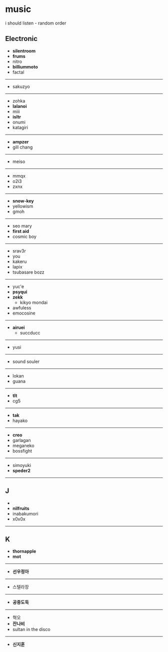 # music  
i should listen - random order

## Electronic
- **silentroom**
- **frums**
- nitro
- **billiummoto**
- factal
---
- sakuzyo
---
- zohka
- **lalanoi**
- miii
- **isltr**
- onumi
- katagiri
---
- **ampzer**
- gill chang
---
- meiso
---
- mmqx
- o2i3
- zxnx
---
- **snow-key**
- yellowism
- gmoh
---
- seo mary
- **first aid**
- cosmic boy
---
- srav3r
- you
- kakeru
- lapix
- tsubasare bozz
---
- yuc'e
- **psyqui**
- **zekk**
  - kikyo mondai
- awfuless
- emocosine
---
- **airuei**
  - succducc
---
- yusi
---
- sound souler
---
- lokan
- guana
---
- **tlt**
- cg5
---
- **tak**
- hayako
---
- **creo**
- garlagan
- meganeko
- bossfight
---
- simoyuki
- **speder2**
---
## J
- 
- **nilfruits**
- inabakumori
- x0x0x
---
## K
- **thornapple**
- **mot**
---
- **선우정아**
---
- 스텔라장
---
- **공중도둑**
---
- 혁오
- **잔나비**
- sultan in the disco
---
- **신지훈**
